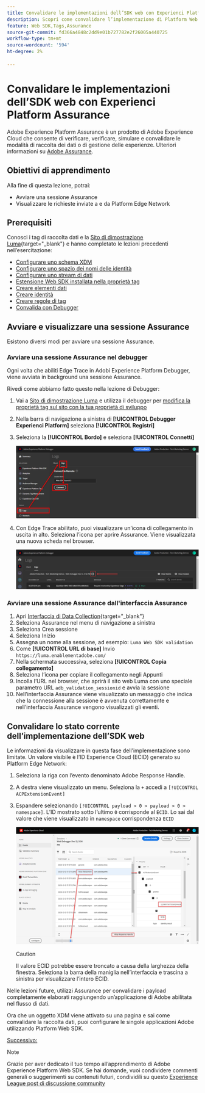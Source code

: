 ```yaml
---
title: Convalidare le implementazioni dell’SDK web con Experienci Platform Assurance
description: Scopri come convalidare l’implementazione di Platform Web SDK con Adobe Experience Platform Assurance. Questa lezione fa parte dell’esercitazione Implementare Adobe Experience Cloud con Web SDK.
feature: Web SDK,Tags,Assurance
source-git-commit: fd366a4848c2dd9e01b727782e2f26005a440725
workflow-type: tm+mt
source-wordcount: '594'
ht-degree: 2%

---
```


# Convalidare le implementazioni dell’SDK web con Experienci Platform Assurance

Adobe Experience Platform Assurance è un prodotto di Adobe Experience Cloud che consente di verificare, verificare, simulare e convalidare le modalità di raccolta dei dati o di gestione delle esperienze. Ulteriori informazioni su [Adobe Assurance](https://experienceleague.adobe.com/docs/experience-platform/assurance/home.html?lang=en).


## Obiettivi di apprendimento

Alla fine di questa lezione, potrai:

* Avviare una sessione Assurance
* Visualizzare le richieste inviate a e da Platform Edge Network

## Prerequisiti

Conosci i tag di raccolta dati e la [Sito di dimostrazione Luma](https://luma.enablementadobe.com/content/luma/us/en.html){target="_blank"} e hanno completato le lezioni precedenti nell’esercitazione:

* [Configurare uno schema XDM](configure-schemas.md)
* [Configurare uno spazio dei nomi delle identità](configure-identities.md)
* [Configurare uno stream di dati](configure-datastream.md)
* [Estensione Web SDK installata nella proprietà tag](install-web-sdk.md)
* [Creare elementi dati](create-data-elements.md)
* [Creare identità](create-identities.md)
* [Creare regole di tag](create-tag-rule.md)
* [Convalida con Debugger](validate-with-debugger.md)


## Avviare e visualizzare una sessione Assurance

Esistono diversi modi per avviare una sessione Assurance.

### Avviare una sessione Assurance nel debugger

Ogni volta che abiliti Edge Trace in Adobi Experience Platform Debugger, viene avviata in background una sessione Assurance.

Rivedi come abbiamo fatto questo nella lezione di Debugger:

1. Vai a [Sito di dimostrazione Luma](https://luma.enablementadobe.com/content/luma/us/en.html) e utilizza il debugger per [modifica la proprietà tag sul sito con la tua proprietà di sviluppo](validate-with-debugger.md#use-the-experience-platform-debugger-to-map-to-your-tags-property)
1. Nella barra di navigazione a sinistra di **[!UICONTROL Debugger Experienci Platform]** seleziona **[!UICONTROL Registri]**
1. Seleziona la **[!UICONTROL Bordo]** e seleziona **[!UICONTROL Connetti]**

   ![Connetti traccia spigolo](assets/analytics-debugger-edgeTrace.png)
1. Con Edge Trace abilitato, puoi visualizzare un’icona di collegamento in uscita in alto. Seleziona l’icona per aprire Assurance. Viene visualizzata una nuova scheda nel browser.

   ![Avvia sessione Assurance](assets/validate-debugger-start-assurnance.png)


### Avviare una sessione Assurance dall&#39;interfaccia Assurance

1. Apri [Interfaccia di Data Collection](https://experience.adobe.com/#/data-collection/home){target="_blank"}
1. Seleziona Assurance nel menu di navigazione a sinistra
1. Seleziona Crea sessione
1. Seleziona Inizio
1. Assegna un nome alla sessione, ad esempio: `Luma Web SDK validation`
1. Come **[!UICONTROL URL di base]** Invio `https://luma.enablementadobe.com/`
1. Nella schermata successiva, seleziona **[!UICONTROL Copia collegamento]**
1. Seleziona l’icona per copiare il collegamento negli Appunti
1. Incolla l’URL nel browser, che aprirà il sito web Luma con uno speciale parametro URL `adb_validation_sessionid` e avvia la sessione
1. Nell’interfaccia Assurance viene visualizzato un messaggio che indica che la connessione alla sessione è avvenuta correttamente e nell’interfaccia Assurance vengono visualizzati gli eventi.

## Convalidare lo stato corrente dell’implementazione dell’SDK web

Le informazioni da visualizzare in questa fase dell’implementazione sono limitate. Un valore visibile è l’ID Experience Cloud (ECID) generato su Platform Edge Network:

1. Seleziona la riga con l’evento denominato Adobe Response Handle.
1. A destra viene visualizzato un menu. Seleziona la `+` accedi a `[!UICONTROL ACPExtensionEvent]`
1. Espandere selezionando `[!UICONTROL payload > 0 > payload > 0 > namespace]`. L’ID mostrato sotto l’ultimo `0` corrisponde al `ECID`. Lo sai dal valore che viene visualizzato in `namespace` corrispondenza `ECID`

   ![Convalida garanzia ECID](assets/validate-assurance-ecid.png)

   >[!CAUTION]
   >
   >Il valore ECID potrebbe essere troncato a causa della larghezza della finestra. Seleziona la barra della maniglia nell’interfaccia e trascina a sinistra per visualizzare l’intero ECID.

Nelle lezioni future, utilizzi Assurance per convalidare i payload completamente elaborati raggiungendo un’applicazione di Adobe abilitata nel flusso di dati.

Ora che un oggetto XDM viene attivato su una pagina e sai come convalidare la raccolta dati, puoi configurare le singole applicazioni Adobe utilizzando Platform Web SDK.

[Successivo: ](setup-experience-platform.md)

>[!NOTE]
>
>Grazie per aver dedicato il tuo tempo all’apprendimento di Adobe Experience Platform Web SDK. Se hai domande, vuoi condividere commenti generali o suggerimenti su contenuti futuri, condividili su questo [Experience League post di discussione community](https://experienceleaguecommunities.adobe.com/t5/adobe-experience-platform-launch/tutorial-discussion-implement-adobe-experience-cloud-with-web/td-p/444996)